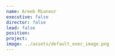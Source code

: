 ```yaml
---
name: Areeb Mianoor
executive: false
director: false
lead: false
position:  
project:  
image: ../assets/default_exec_image.png
---
```

